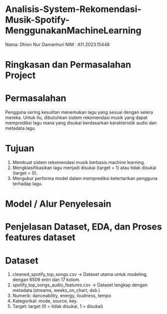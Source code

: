 # Analisis-System-Rekomendasi-Musik-Spotify-MenggunakanMachineLearning

Nama: Dhion Nur Damanhuri
NIM : A11.2023.15448

# Ringkasan dan Permasalahan Project
  # Permasalahan
  Pengguna sering kesulitan menemukan lagu yang sesuai dengan selera mereka. Untuk itu, dibutuhkan sistem rekomendasi musik yang dapat memprediksi lagu mana yang disukai berdasarkan karakteristik audio dan metadata    lagu.

  # Tujuan
  1. Membuat sistem rekomendasi musik berbasis machine learning.
  2. Mengklasifikasikan lagu menjadi disukai (target = 1) atau tidak disukai (target = 0).
  3. Mengukur performa model dalam memprediksi ketertarikan pengguna terhadap lagu.

  # Model / Alur Penyelesain


# Penjelasan Dataset, EDA, dan Proses features dataset
  # Dataset
  1. cleaned_spotify_top_songs.csv → Dataset utama untuk modeling, dengan 6509 entri dan 17 kolom.
  2. spotify_top_songs_audio_features.csv → Dataset lengkap dengan metadata (streams,     weeks_on_chart, dsb.)
  3. Numerik: danceability, energy, loudness, tempo
  4. Kategorikal: mode, source, key.
  5. Target: target (0 = tidak disukai, 1 = disukai)

